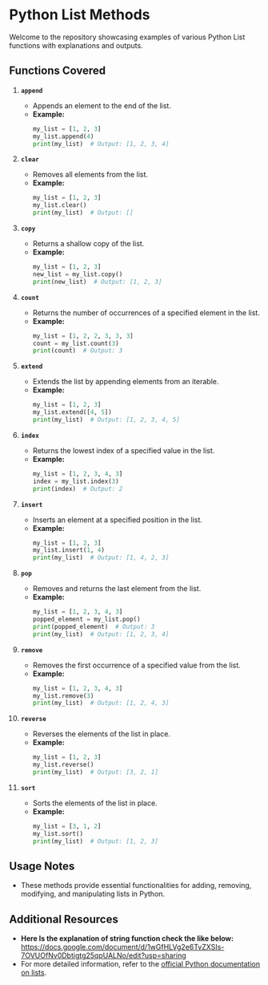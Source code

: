 # Python List Methods

Welcome to the repository showcasing examples of various Python List functions with explanations and outputs.

## Functions Covered

1. **`append`**
    - Appends an element to the end of the list.
    - **Example:**
      ```python
      my_list = [1, 2, 3]
      my_list.append(4)
      print(my_list)  # Output: [1, 2, 3, 4]
      ```

2. **`clear`**
    - Removes all elements from the list.
    - **Example:**
      ```python
      my_list = [1, 2, 3]
      my_list.clear()
      print(my_list)  # Output: []
      ```

3. **`copy`**
    - Returns a shallow copy of the list.
    - **Example:**
      ```python
      my_list = [1, 2, 3]
      new_list = my_list.copy()
      print(new_list)  # Output: [1, 2, 3]
      ```

4. **`count`**
    - Returns the number of occurrences of a specified element in the list.
    - **Example:**
      ```python
      my_list = [1, 2, 2, 3, 3, 3]
      count = my_list.count(3)
      print(count)  # Output: 3
      ```

5. **`extend`**
    - Extends the list by appending elements from an iterable.
    - **Example:**
      ```python
      my_list = [1, 2, 3]
      my_list.extend([4, 5])
      print(my_list)  # Output: [1, 2, 3, 4, 5]
      ```

6. **`index`**
    - Returns the lowest index of a specified value in the list.
    - **Example:**
      ```python
      my_list = [1, 2, 3, 4, 3]
      index = my_list.index(3)
      print(index)  # Output: 2
      ```

7. **`insert`**
    - Inserts an element at a specified position in the list.
    - **Example:**
      ```python
      my_list = [1, 2, 3]
      my_list.insert(1, 4)
      print(my_list)  # Output: [1, 4, 2, 3]
      ```

8. **`pop`**
    - Removes and returns the last element from the list.
    - **Example:**
      ```python
      my_list = [1, 2, 3, 4, 3]
      popped_element = my_list.pop()
      print(popped_element)  # Output: 3
      print(my_list)  # Output: [1, 2, 3, 4]
      ```

9. **`remove`**
    - Removes the first occurrence of a specified value from the list.
    - **Example:**
      ```python
      my_list = [1, 2, 3, 4, 3]
      my_list.remove(3)
      print(my_list)  # Output: [1, 2, 4, 3]
      ```

10. **`reverse`**
    - Reverses the elements of the list in place.
    - **Example:**
      ```python
      my_list = [1, 2, 3]
      my_list.reverse()
      print(my_list)  # Output: [3, 2, 1]
      ```

11. **`sort`**
    - Sorts the elements of the list in place.
    - **Example:**
      ```python
      my_list = [3, 1, 2]
      my_list.sort()
      print(my_list)  # Output: [1, 2, 3]
      ```

## Usage Notes
- These methods provide essential functionalities for adding, removing, modifying, and manipulating lists in Python.

## Additional Resources
- **Here Is the explanation of string function check the like below:**
https://docs.google.com/document/d/1wGfHLVg2e6TvZXSIs-7OVUOfNv0Dbtigtg25qpUALNo/edit?usp=sharing
- For more detailed information, refer to the [official Python documentation on lists](https://docs.python.org/3/tutorial/datastructures.html#more-on-lists).
